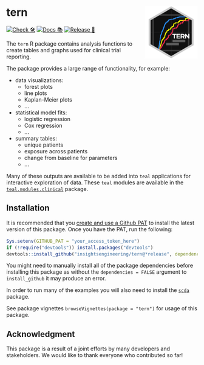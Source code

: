 # tern <a href='https://github.com/insightsengineering/tern'><img src="man/figures/tern.png" align="right" height="139" style="max-width: 100%;"/></a>

[![Check 🛠](https://github.com/insightsengineering/tern/actions/workflows/check.yaml/badge.svg)](https://github.com/insightsengineering/tern/actions/workflows/check.yaml)
[![Docs 📚](https://github.com/insightsengineering/tern/actions/workflows/docs.yaml/badge.svg)](https://insightsengineering.github.io/tern/)
[![Release 🎈](https://github.com/insightsengineering/tern/actions/workflows/release.yaml/badge.svg)](https://github.com/insightsengineering/tern/releases)

The `tern` R package contains analysis functions to create tables and graphs used for clinical trial reporting.

The package provides a large range of functionality, for example:

<!-- markdownlint-disable MD007 MD030 -->
-   data visualizations:
    -   forest plots
    -   line plots
    -   Kaplan-Meier plots
    -   ...
-   statistical model fits:
    -   logistic regression
    -   Cox regression
    -   ...
-   summary tables:
    -   unique patients
    -   exposure across patients
    -   change from baseline for parameters
    -   ...

<!-- markdownlint-enable MD007 MD030 -->

Many of these outputs are available to be added into `teal` applications for interactive exploration of data. These `teal` modules are available in the [`teal.modules.clinical`](https://github.com/insightsengineering/teal.modules.clinical) package.

## Installation

It is recommended that you [create and use a Github PAT](https://docs.github.com/en/github/authenticating-to-github/keeping-your-account-and-data-secure/creating-a-personal-access-token) to install the latest version of this package. Once you have the PAT, run the following:

```r
Sys.setenv(GITHUB_PAT = "your_access_token_here")
if (!require("devtools")) install.packages("devtools")
devtools::install_github("insightsengineering/tern@*release", dependencies = FALSE)
```

You might need to manually install all of the package dependencies before installing this package as without
the `dependencies = FALSE` argument to `install_github` it may produce an error.

In order to run many of the examples you will also need to install the [`scda`](https://github.com/insightsengineering/scda) package.

See package vignettes `browseVignettes(package = "tern")` for usage of this package.

## Acknowledgment

This package is a result of a joint efforts by many developers and stakeholders. We would like to thank everyone who contributed so far!
